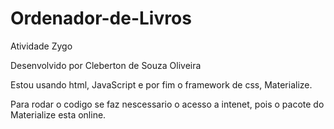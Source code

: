 # Ordenador-de-Livros
Atividade Zygo

Desenvolvido por Cleberton de Souza Oliveira

Estou usando html, JavaScript e por fim o framework de css, Materialize.

Para rodar o codigo se faz nescessario o acesso a intenet, pois o pacote do Materialize esta online.



